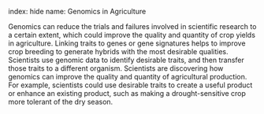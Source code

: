 index: hide
name: Genomics in Agriculture

Genomics can reduce the trials and failures involved in scientific research to a certain extent, which could improve the quality and quantity of crop yields in agriculture. Linking traits to genes or gene signatures helps to improve crop breeding to generate hybrids with the most desirable qualities. Scientists use genomic data to identify desirable traits, and then transfer those traits to a different organism. Scientists are discovering how genomics can improve the quality and quantity of agricultural production. For example, scientists could use desirable traits to create a useful product or enhance an existing product, such as making a drought-sensitive crop more tolerant of the dry season.
